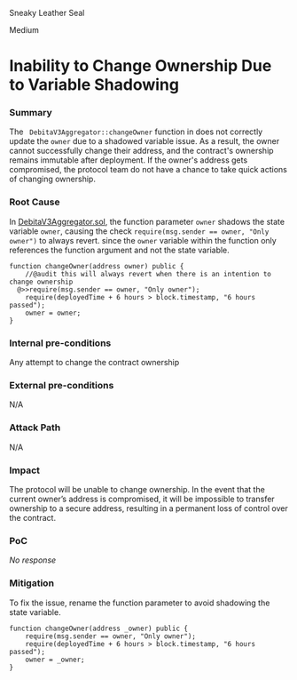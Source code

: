 Sneaky Leather Seal

Medium

# Inability to Change Ownership Due to Variable Shadowing

### Summary

The ` DebitaV3Aggregator::changeOwner` function in does not correctly update the `owner` due to a shadowed variable issue. As a result, the owner cannot successfully change their address, and the contract's ownership remains immutable after deployment. If the owner's address gets compromised, the protocol team do not have a chance to take quick actions of changing ownership.

### Root Cause

In [DebitaV3Aggregator.sol](https://github.com/sherlock-audit/2024-11-debita-finance-v3/blob/1465ba6884c4cc44f7fc28e51f792db346ab1e33/Debita-V3-Contracts/contracts/DebitaV3Aggregator.sol#L682), the function parameter `owner` shadows the state variable `owner`, causing the check `require(msg.sender == owner, "Only owner")` to always revert. since the `owner` variable within the function only references the function argument and not the state variable.
```solidity
function changeOwner(address owner) public {
    //@audit this will always revert when there is an intention to change ownership
  @>>require(msg.sender == owner, "Only owner");
    require(deployedTime + 6 hours > block.timestamp, "6 hours passed");
    owner = owner;
}
```

### Internal pre-conditions

Any attempt to change the contract ownership

### External pre-conditions

N/A

### Attack Path

N/A

### Impact

The protocol will be unable to change ownership. In the event that the current owner’s address is compromised, it will be impossible to transfer ownership to a secure address, resulting in a permanent loss of control over the contract.

### PoC

_No response_

### Mitigation

To fix the issue, rename the function parameter to avoid shadowing the state variable.
```solidity
function changeOwner(address _owner) public {
    require(msg.sender == owner, "Only owner");
    require(deployedTime + 6 hours > block.timestamp, "6 hours passed");
    owner = _owner;
}
```